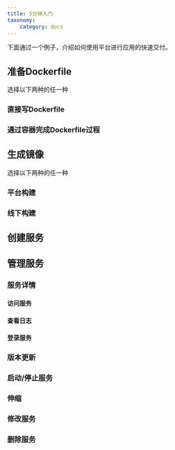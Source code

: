 ```yaml
---
title: 5分钟入门
taxonomy:
    category: docs
---
```


下面通过一个例子，介绍如何使用平台进行应用的快速交付。

## 准备Dockerfile ##

选择以下两种的任一种

### 直接写Dockerfile ###

### 通过容器完成Dockerfile过程 ###

## 生成镜像 ##

选择以下两种的任一种

### 平台构建 ###

### 线下构建 ###

## 创建服务 ##

## 管理服务 ##

### 服务详情 ###

#### 访问服务 ####

#### 查看日志 ####

#### 登录服务 ####

### 版本更新 ###

### 启动/停止服务 ###

### 伸缩 ###

### 修改服务 ###

### 删除服务 ###